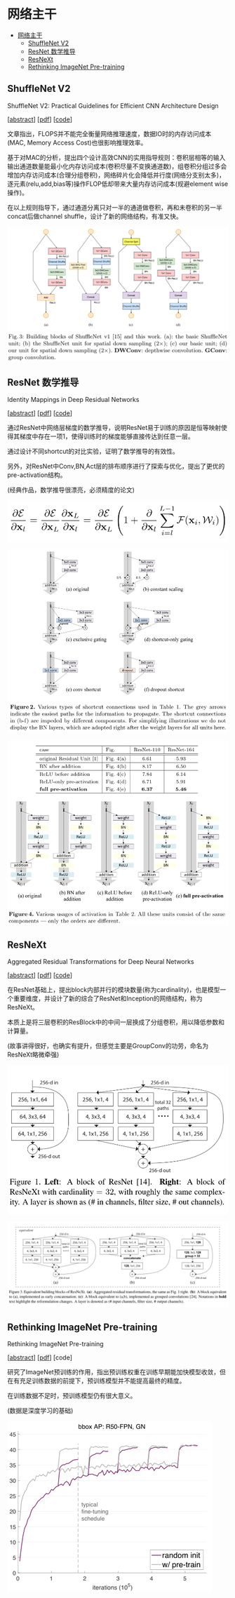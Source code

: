 <!--
 * @Date: 2022-01-23 12:05:34
 * @LastEditTime: 2022-01-23 17:32:08
 * @LastEditors: Li Xiang
 * @Description: 
 * @FilePath: \paper_notes\backbones.md
-->

# 网络主干

- [网络主干](#网络主干)
  - [ShuffleNet V2](#shufflenet-v2)
  - [ResNet 数学推导](#resnet-数学推导)
  - [ResNeXt](#resnext)
  - [Rethinking ImageNet Pre-training](#rethinking-imagenet-pre-training)

## ShuffleNet V2

ShuffleNet V2: Practical Guidelines for Efficient CNN Architecture Design

[[abstract](https://arxiv.org/abs/1807.11164)]
[[pdf](https://arxiv.org/pdf/1807.11164)]
[[code](https://github.com/pytorch/vision/blob/5a315453da/torchvision/models/shufflenetv2.py)]

文章指出，FLOPS并不能完全衡量网络推理速度，数据IO时的内存访问成本(MAC, Memory Access Cost)也很影响推理效率。

基于对MAC的分析，提出四个设计高效CNN的实用指导规则：卷积层相等的输入输出通道数量能最小化内存访问成本(卷积尽量不变换通道数)，组卷积分组过多会增加内存访问成本(合理分组卷积)，网络碎片化会降低并行度(网络分支别太多)，逐元素(relu,add,bias等)操作FLOP低却带来大量内存访问成本(规避element wise操作)。

在以上规则指导下，通过通道分离只对一半的通道做卷积，再和未卷积的另一半concat后做channel shuffle，设计了新的网络结构，有准又快。

![](images/2022-01-11-22-50-44.png)


## ResNet 数学推导

Identity Mappings in Deep Residual Networks

[[abstract](https://arxiv.org/abs/1603.05027)]
[[pdf](https://arxiv.org/pdf/1603.05027)]
[[code](https://github.com/KaimingHe/resnet-1k-layers)]

通过ResNet中网络层梯度的数学推导，说明ResNet易于训练的原因是恒等映射使得其梯度中存在一项1，使得训练时的梯度能够直接传达到任意一层。

通过设计不同shortcut的对比实验，证明了数学推导的有效性。

另外，对ResNet中Conv,BN,Act层的排布顺序进行了探索与优化，提出了更优的pre-activation结构。

(经典作品，数学推导很漂亮，必须精度的论文)

![](images/2022-01-20-22-04-08.png)

![](images/2022-01-20-22-05-35.png)

![](images/2022-01-20-22-08-49.png)

## ResNeXt

Aggregated Residual Transformations for Deep Neural Networks

[[abstract](https://arxiv.org/abs/1611.05431)]
[[pdf](https://arxiv.org/pdf/1611.05431)]
[[code](https://github.com/facebookresearch/ResNeXt)]

在ResNet基础上，提出block内部并行的模块数量(称为cardinality)，也是模型一个重要维度，并设计了新的综合了ResNet和Inception的网络结构，称为ResNeXt。

本质上是将三层卷积的ResBlock中的中间一层换成了分组卷积，用以降低参数和计算量。

(故事讲得很好，也确实有提升，但感觉主要是GroupConv的功劳，命名为ResNeXt略微牵强)

![](images/2022-01-23-17-32-44.png)

![](images/2022-01-23-17-25-32.png)

## Rethinking ImageNet Pre-training

Rethinking ImageNet Pre-training

[[abstract](https://arxiv.org/abs/1811.08883)]
[[pdf](https://arxiv.org/pdf/1811.08883)]
[code]

研究了ImageNet预训练的作用，指出预训练权重在训练早期能加快模型收敛，但在有充足训练数据的前提下，预训练模型并不能提高最终的精度。

在训练数据不足时，预训练模型仍有很大意义。

(数据是深度学习的基础)


![](images/2022-01-13-22-35-23.png)

